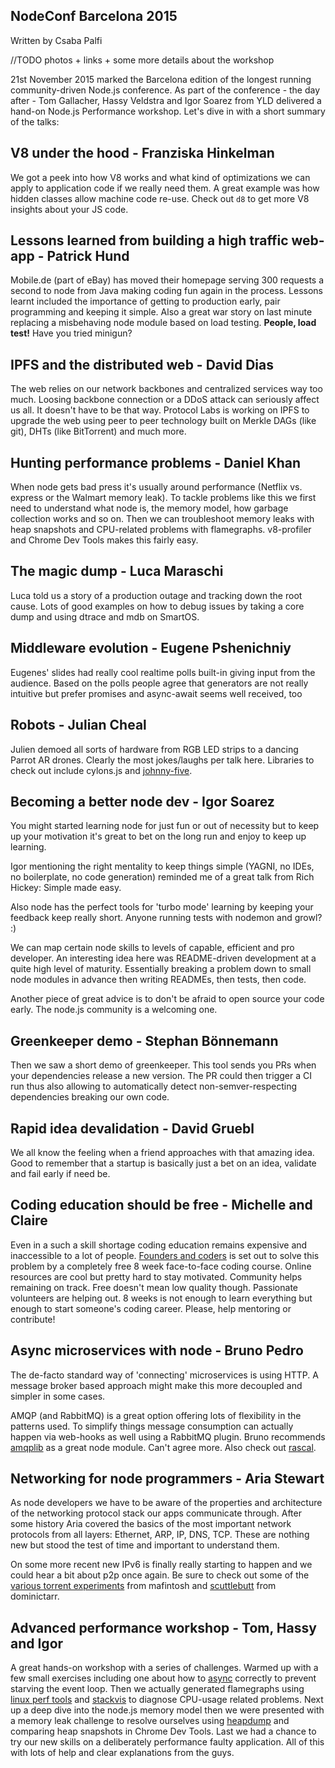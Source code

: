## NodeConf Barcelona 2015

Written by Csaba Palfi

//TODO photos + links + some more details about the workshop

21st November 2015 marked the Barcelona edition of the longest running community-driven Node.js conference. As part of the conference - the day after - Tom Gallacher, Hassy Veldstra and Igor Soarez from YLD delivered a hand-on Node.js Performance workshop. Let's dive in with a short summary of the talks:

## V8 under the hood - Franziska Hinkelman

We got a peek into how V8 works and what kind of optimizations we can apply to application code if we really need them. A great example was how hidden classes allow machine code re-use. Check out `d8` to get more V8 insights about your JS code.

## Lessons learned from building a high traffic web-app  - Patrick Hund

Mobile.de (part of eBay) has moved their homepage serving 300 requests a second to node from Java making coding fun again in the process. Lessons learnt included the importance of getting to production early, pair programming and keeping it simple. Also a great war story on last minute replacing a misbehaving node module based on load testing. **People, load test!** Have you tried minigun?

## IPFS and the distributed web - David Dias

The web relies on our network backbones and centralized services way too much. Loosing backbone connection or a DDoS attack can seriously affect us all. It doesn't have to be that way. Protocol Labs is working on IPFS to upgrade the web using peer to peer technology built on Merkle DAGs (like git), DHTs (like BitTorrent) and much more.

## Hunting performance problems - Daniel Khan

When node gets bad press it's usually around performance (Netflix vs. express or the Walmart memory leak). To tackle problems like this we first need to understand what node is, the memory model, how garbage collection works and so on. Then we can troubleshoot memory leaks with heap snapshots and CPU-related problems with flamegraphs. v8-profiler and Chrome Dev Tools makes this fairly easy.

## The magic dump - Luca Maraschi

Luca told us a story of a production outage and tracking down the root cause. Lots of good examples on how to debug issues by taking a core dump and using dtrace and mdb on SmartOS.

## Middleware evolution - Eugene Pshenichniy

Eugenes' slides had really cool realtime polls built-in giving input from the audience. Based on the polls people agree that generators are not really intuitive but prefer promises and async-await seems well received, too

## Robots - Julian Cheal

Julien demoed all sorts of hardware from RGB LED strips to a dancing Parrot AR drones. Clearly the most jokes/laughs per talk here. Libraries to check out include cylons.js and [johnny-five](https://www.npmjs.com/package/johnny-five).

## Becoming a better node dev - Igor Soarez

You might started learning node for just fun or out of necessity but to keep up your motivation it's great to bet on the long run and enjoy to keep up learning.

Igor mentioning the right mentality to keep things simple (YAGNI, no IDEs, no boilerplate, no code generation) reminded me of a great talk from Rich Hickey: Simple made easy.

Also node has the perfect tools for 'turbo mode' learning by keeping your feedback keep really short. Anyone running tests with nodemon and growl? :)

We can map certain node skills to levels of capable, efficient and pro developer. An interesting idea here was README-driven development at a quite high level of maturity. Essentially breaking a problem down to small node modules in advance then writing READMEs, then tests, then code.

Another piece of great advice is to don't be afraid to open source your code early. The node.js community is a welcoming one.

## Greenkeeper demo - Stephan Bönnemann

Then we saw a short demo of greenkeeper. This tool sends you PRs when your  dependencies release a new version. The PR could then trigger a CI run thus also allowing to automatically detect non-semver-respecting dependencies breaking our own code.

## Rapid idea devalidation - David Gruebl

We all know the feeling when a friend approaches with that amazing idea. Good to remember that a startup is basically just a bet on an idea, validate and fail early if need be.

## Coding education should be free - Michelle and Claire

Even in a such a skill shortage coding education remains expensive and inaccessible to a lot of people. [Founders and coders](TODO) is set out to solve this problem by a completely free 8 week face-to-face coding course. Online resources are cool but pretty hard to stay motivated. Community helps remaining on track.
Free doesn't mean low quality though. Passionate volunteers are helping out. 8 weeks is not enough to learn everything but enough to start someone's coding career. Please, help mentoring or contribute!

## Async microservices with node - Bruno Pedro

The de-facto standard way of 'connecting' microservices is using HTTP. A message broker based approach might make this more decoupled and simpler in some cases.

AMQP (and RabbitMQ) is a great option offering lots of flexibility in the patterns used. To simplify things message consumption can actually happen via web-hooks as well using a RabbitMQ plugin. Bruno recommends [amqplib](TODO) as a great node module. Can't agree more. Also check out [rascal](TODO).

## Networking for node programmers - Aria Stewart

As node developers we have to be aware of the properties and architecture of the networking protocol stack our apps communicate through. After some history Aria covered the basics of the most important network protocols from all layers: Ethernet, ARP, IP, DNS, TCP. These are nothing new but stood the test of time and important to understand them.

On some more recent new IPv6 is finally really starting to happen and we could hear a bit about p2p once again. Be sure to check out some of the [various torrent experiments](TODO) from mafintosh and [scuttlebutt](TODO) from dominictarr.

## Advanced performance workshop - Tom, Hassy and Igor

A great hands-on workshop with a series of challenges. Warmed up with a few small exercises including one about how to [async](TODO) correctly to prevent starving the event loop. Then we actually generated flamegraphs using [linux perf tools](TODO) and [stackvis](TODO) to diagnose CPU-usage related problems. Next up a deep dive into the node.js memory model then we were presented with a memory leak challenge to resolve ourselves using [heapdump](TODO) and comparing heap snapshots in Chrome Dev Tools. Last we had a chance to try our new skills on a deliberately performance faulty application. All of this with lots of help and clear explanations from the guys.
